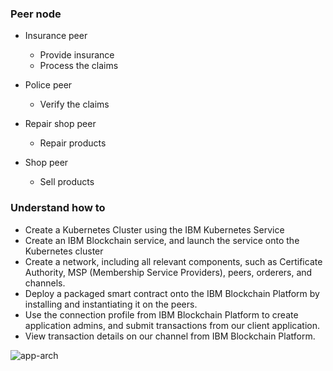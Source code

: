 ### Peer node

- Insurance peer
   - Provide insurance 
   - Process the claims

- Police peer
   - Verify the claims
- Repair shop peer
   - Repair products
- Shop peer
   - Sell products

### Understand how to

- Create a Kubernetes Cluster using the IBM Kubernetes Service
- Create an IBM Blockchain service, and launch the service onto the Kubernetes cluster
- Create a network, including all relevant components, such as Certificate Authority, MSP (Membership Service Providers), peers, orderers, and channels.
- Deploy a packaged smart contract onto the IBM Blockchain Platform by installing and instantiating it on the peers.
- Use the connection profile from IBM Blockchain Platform to create application admins, and submit transactions from our client application.
- View transaction details on our channel from IBM Blockchain Platform.

![app-arch](https://github.com/hanchenchen/iroiro/Blockchain_Insurance_Application/app-arch.png)
